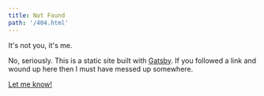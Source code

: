 ```yaml
---
title: Not Found
path: '/404.html'
---
```

It's not you, it's me.

No, seriously. This is a static site built with [Gatsby](https://github.com/gatsbyjs/gatsby). If you followed a link and wound up here then I must have messed up somewhere.

[Let me know!](/contact/)

<!-- Insert Recent Posts Module -->
